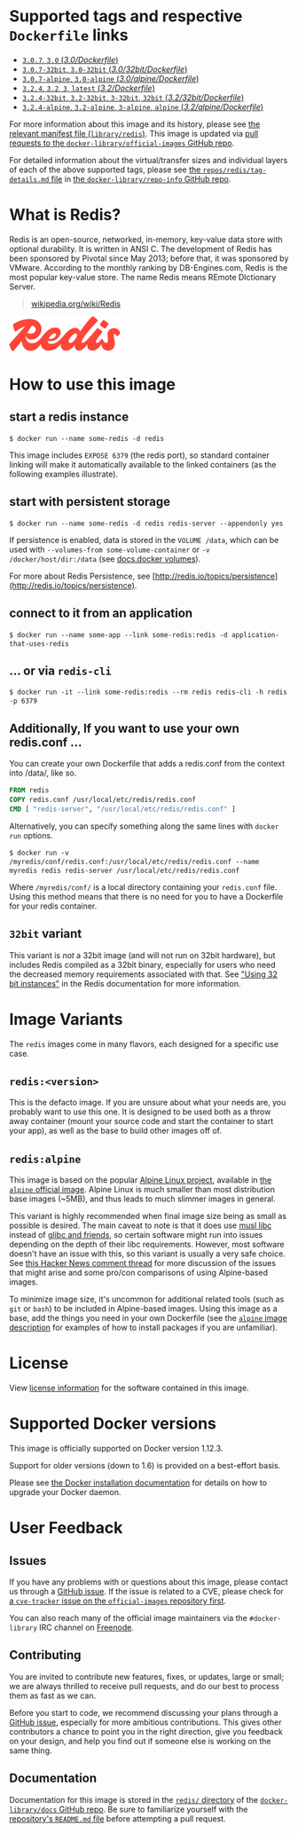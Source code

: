 # Supported tags and respective `Dockerfile` links

-	[`3.0.7`, `3.0` (*3.0/Dockerfile*)](https://github.com/docker-library/redis/blob/6cb8a8015f126e2a7251c5d011b86b657e9febd6/3.0/Dockerfile)
-	[`3.0.7-32bit`, `3.0-32bit` (*3.0/32bit/Dockerfile*)](https://github.com/docker-library/redis/blob/6cb8a8015f126e2a7251c5d011b86b657e9febd6/3.0/32bit/Dockerfile)
-	[`3.0.7-alpine`, `3.0-alpine` (*3.0/alpine/Dockerfile*)](https://github.com/docker-library/redis/blob/c49a42f6efcd2b971e43e93116a976b058035544/3.0/alpine/Dockerfile)
-	[`3.2.4`, `3.2`, `3`, `latest` (*3.2/Dockerfile*)](https://github.com/docker-library/redis/blob/a38166e6f3430512ba8ce2cb5ebd889ee17b9dc4/3.2/Dockerfile)
-	[`3.2.4-32bit`, `3.2-32bit`, `3-32bit`, `32bit` (*3.2/32bit/Dockerfile*)](https://github.com/docker-library/redis/blob/a38166e6f3430512ba8ce2cb5ebd889ee17b9dc4/3.2/32bit/Dockerfile)
-	[`3.2.4-alpine`, `3.2-alpine`, `3-alpine`, `alpine` (*3.2/alpine/Dockerfile*)](https://github.com/docker-library/redis/blob/a38166e6f3430512ba8ce2cb5ebd889ee17b9dc4/3.2/alpine/Dockerfile)

For more information about this image and its history, please see [the relevant manifest file (`library/redis`)](https://github.com/docker-library/official-images/blob/master/library/redis). This image is updated via [pull requests to the `docker-library/official-images` GitHub repo](https://github.com/docker-library/official-images/pulls?q=label%3Alibrary%2Fredis).

For detailed information about the virtual/transfer sizes and individual layers of each of the above supported tags, please see [the `repos/redis/tag-details.md` file](https://github.com/docker-library/repo-info/blob/master/repos/redis/tag-details.md) in [the `docker-library/repo-info` GitHub repo](https://github.com/docker-library/repo-info).

# What is Redis?

Redis is an open-source, networked, in-memory, key-value data store with optional durability. It is written in ANSI C. The development of Redis has been sponsored by Pivotal since May 2013; before that, it was sponsored by VMware. According to the monthly ranking by DB-Engines.com, Redis is the most popular key-value store. The name Redis means REmote DIctionary Server.

> [wikipedia.org/wiki/Redis](https://en.wikipedia.org/wiki/Redis)

![logo](https://raw.githubusercontent.com/docker-library/docs/01c12653951b2fe592c1f93a13b4e289ada0e3a1/redis/logo.png)

# How to use this image

## start a redis instance

```console
$ docker run --name some-redis -d redis
```

This image includes `EXPOSE 6379` (the redis port), so standard container linking will make it automatically available to the linked containers (as the following examples illustrate).

## start with persistent storage

```console
$ docker run --name some-redis -d redis redis-server --appendonly yes
```

If persistence is enabled, data is stored in the `VOLUME /data`, which can be used with `--volumes-from some-volume-container` or `-v /docker/host/dir:/data` (see [docs.docker volumes](https://docs.docker.com/engine/tutorials/dockervolumes/)).

For more about Redis Persistence, see [http://redis.io/topics/persistence](http://redis.io/topics/persistence).

## connect to it from an application

```console
$ docker run --name some-app --link some-redis:redis -d application-that-uses-redis
```

## ... or via `redis-cli`

```console
$ docker run -it --link some-redis:redis --rm redis redis-cli -h redis -p 6379
```

## Additionally, If you want to use your own redis.conf ...

You can create your own Dockerfile that adds a redis.conf from the context into /data/, like so.

```dockerfile
FROM redis
COPY redis.conf /usr/local/etc/redis/redis.conf
CMD [ "redis-server", "/usr/local/etc/redis/redis.conf" ]
```

Alternatively, you can specify something along the same lines with `docker run` options.

```console
$ docker run -v /myredis/conf/redis.conf:/usr/local/etc/redis/redis.conf --name myredis redis redis-server /usr/local/etc/redis/redis.conf
```

Where `/myredis/conf/` is a local directory containing your `redis.conf` file. Using this method means that there is no need for you to have a Dockerfile for your redis container.

## `32bit` variant

This variant is *not* a 32bit image (and will not run on 32bit hardware), but includes Redis compiled as a 32bit binary, especially for users who need the decreased memory requirements associated with that. See ["Using 32 bit instances"](http://redis.io/topics/memory-optimization#using-32-bit-instances) in the Redis documentation for more information.

# Image Variants

The `redis` images come in many flavors, each designed for a specific use case.

## `redis:<version>`

This is the defacto image. If you are unsure about what your needs are, you probably want to use this one. It is designed to be used both as a throw away container (mount your source code and start the container to start your app), as well as the base to build other images off of.

## `redis:alpine`

This image is based on the popular [Alpine Linux project](http://alpinelinux.org), available in [the `alpine` official image](https://hub.docker.com/_/alpine). Alpine Linux is much smaller than most distribution base images (~5MB), and thus leads to much slimmer images in general.

This variant is highly recommended when final image size being as small as possible is desired. The main caveat to note is that it does use [musl libc](http://www.musl-libc.org) instead of [glibc and friends](http://www.etalabs.net/compare_libcs.html), so certain software might run into issues depending on the depth of their libc requirements. However, most software doesn't have an issue with this, so this variant is usually a very safe choice. See [this Hacker News comment thread](https://news.ycombinator.com/item?id=10782897) for more discussion of the issues that might arise and some pro/con comparisons of using Alpine-based images.

To minimize image size, it's uncommon for additional related tools (such as `git` or `bash`) to be included in Alpine-based images. Using this image as a base, add the things you need in your own Dockerfile (see the [`alpine` image description](https://hub.docker.com/_/alpine/) for examples of how to install packages if you are unfamiliar).

# License

View [license information](http://redis.io/topics/license) for the software contained in this image.

# Supported Docker versions

This image is officially supported on Docker version 1.12.3.

Support for older versions (down to 1.6) is provided on a best-effort basis.

Please see [the Docker installation documentation](https://docs.docker.com/installation/) for details on how to upgrade your Docker daemon.

# User Feedback

## Issues

If you have any problems with or questions about this image, please contact us through a [GitHub issue](https://github.com/docker-library/redis/issues). If the issue is related to a CVE, please check for [a `cve-tracker` issue on the `official-images` repository first](https://github.com/docker-library/official-images/issues?q=label%3Acve-tracker).

You can also reach many of the official image maintainers via the `#docker-library` IRC channel on [Freenode](https://freenode.net).

## Contributing

You are invited to contribute new features, fixes, or updates, large or small; we are always thrilled to receive pull requests, and do our best to process them as fast as we can.

Before you start to code, we recommend discussing your plans through a [GitHub issue](https://github.com/docker-library/redis/issues), especially for more ambitious contributions. This gives other contributors a chance to point you in the right direction, give you feedback on your design, and help you find out if someone else is working on the same thing.

## Documentation

Documentation for this image is stored in the [`redis/` directory](https://github.com/docker-library/docs/tree/master/redis) of the [`docker-library/docs` GitHub repo](https://github.com/docker-library/docs). Be sure to familiarize yourself with the [repository's `README.md` file](https://github.com/docker-library/docs/blob/master/README.md) before attempting a pull request.

